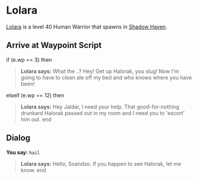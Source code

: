 # Lolara



[Lolara](/npc/150142) is a level 40 Human Warrior that spawns in [Shadow Haven](/zone/150).



## Arrive at Waypoint Script

if (e.wp == 3) then


>**Lolara says:** What the ..? Hey! Get up Halorak, you slug! Now I'm going to have to clean ale off my bed and who knows where you have been!

elseif (e.wp == 12) then


>**Lolara says:** Hey Jaldar, I need your help. That good-for-nothing drunkard Halorak passed out in my room and I need you to 'escort' him out.
end



## Dialog

**You say:** `hail`



>**Lolara says:** Hello, Soandso. If you happen to see Halorak, let me know.
end
